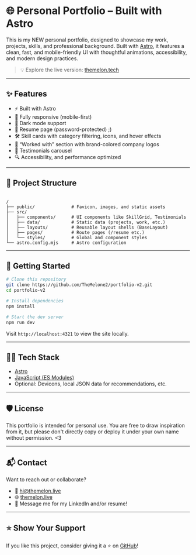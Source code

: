 # 🌐 Personal Portfolio – Built with Astro

This is my NEW personal portfolio, designed to showcase my work, projects, skills, and professional background. Built with [Astro](https://astro.build), it features a clean, fast, and mobile-friendly UI with thoughtful animations, accessibility, and modern design practices.

> 💡 Explore the live version: [themelon.tech](https://themelon.tech)

---

## ✨ Features

- ⚡️ Built with Astro
- 📱 Fully responsive (mobile-first)
- 🎨 Dark mode support
- 💼 Resume page (password-protected) ;)
- 🛠️ Skill cards with category filtering, icons, and hover effects
- 🤝 “Worked with” section with brand-colored company logos
- 🧾 Testimonials carousel
- 🔍 Accessibility, and performance optimized

---

## 📁 Project Structure

```

/
├── public/              # Favicon, images, and static assets
├── src/
│   ├── components/      # UI components like SkillGrid, Testimonials
│   ├── data/            # Static data (projects, work, etc.)
│   ├── layouts/         # Reusable layout shells (BaseLayout)
│   ├── pages/           # Route pages (/resume etc.)
│   └── styles/          # Global and component styles
└── astro.config.mjs     # Astro configuration

````

---

## 🧪 Getting Started

```bash
# Clone this repository
git clone https://github.com/TheMelone2/portfolio-v2.git
cd portfolio-v2

# Install dependencies
npm install

# Start the dev server
npm run dev
````

Visit `http://localhost:4321` to view the site locally.

---

## 🧑‍💻 Tech Stack

* [Astro](https://astro.build)
* [JavaScript (ES Modules)](https://developer.mozilla.org/en-US/docs/Web/JavaScript)
* Optional: Devicons, local JSON data for recommendations, etc.

---

## 🛡️ License

This portfolio is intended for personal use. You are free to draw inspiration from it, but please don't directly copy or deploy it under your own name without permission. <3

---

## 📬 Contact

Want to reach out or collaborate?

* 📧 [hi@themelon.live](mailto:hi@themelon.tech)
* 🌐 [themelon.live](https://themelon.tech)
* 💼 Message me for my LinkedIn and/or resume!

---

## ⭐️ Show Your Support

If you like this project, consider giving it a ⭐ on [GitHub](https://github.com/TheMelone2/portfolio-v2)!
